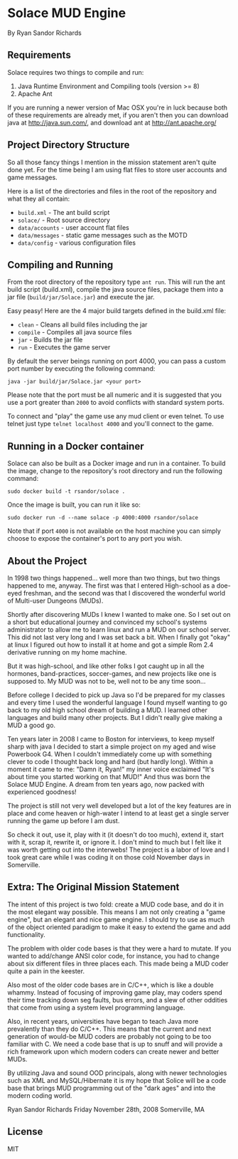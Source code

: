 # Solace MUD Engine
By Ryan Sandor Richards

## Requirements

Solace requires two things to compile and run:

1. Java Runtime Environment and Compiling tools (version >= 8)
2. Apache Ant

If you are running a newer version of Mac OSX you're in luck because both of
these requirements are already met, if you aren't then you can download java
at http://java.sun.com/, and download ant at http://ant.apache.org/

## Project Directory Structure
So all those fancy things I mention in the mission statement aren't quite done
yet. For the time being I am using flat files to store user accounts and game
messages.

Here is a list of the directories and files in the root of the repository and
what they all contain:

* `build.xml` - The ant build script
* `solace/` - Root source directory
* `data/accounts` - user account flat files
* `data/messages` - static game messages such as the MOTD
* `data/config` - various configuration files

## Compiling and Running

From the root directory of the repository type `ant run`. This will run the
ant build script (build.xml), compile the java source files, package them into
a jar file (`build/jar/Solace.jar`) and execute the jar.

Easy peasy! Here are the 4 major build targets defined in the build.xml file:

* `clean` - Cleans all build files including the jar
* `compile` - Compiles all java source files
* `jar` - Builds the jar file
* `run` - Executes the game server

By default the server beings running on port 4000, you can pass a custom port
number by executing the following command:

	java -jar build/jar/Solace.jar <your port>

Please note that the port must be all numeric and it is suggested that you use
a port greater than `2000` to avoid conflicts with standard system ports.

To connect and "play" the game use any mud client or even telnet. To use telnet
just type `telnet localhost 4000` and you'll connect to the game.

## Running in a Docker container

Solace can also be built as a Docker image and run in a container. To build
the image, change to the repository's root directory and run the following
command:

```
sudo docker build -t rsandor/solace .
```

Once the image is built, you can run it like so:

```
sudo docker run -d --name solace -p 4000:4000 rsandor/solace
```

Note that if port `4000` is not available on the host machine you can simply
choose to expose the container's port to any port you wish.


## About the Project

In 1998 two things happened... well more than two things, but two things
happened to me, anyway. The first was that I entered High-school as a doe-eyed
freshman, and the second was that I discovered the wonderful world of Multi-user
Dungeons (MUDs).

Shortly after discovering MUDs I knew I wanted to make one. So I set out on a
short but educational journey and convinced my school's systems administrator
to allow me to learn linux and run a MUD on our school server. This did not
last very long and I was set back a bit. When I finally got "okay" at linux I
figured out how to install it at home and got a simple Rom 2.4 derivative
running on my home machine.

But it was high-school, and like other folks I got caught up in all the
hormones, band-practices, soccer-games, and new projects like one is supposed
to. My MUD was not to be, well not to be any time soon...

Before college I decided to pick up Java so I'd be prepared for my classes and
every time I used the wonderful language I found myself wanting to go back to
my old high school dream of building a MUD. I learned other languages and
build many other projects. But I didn't really give making a MUD a good go.

Ten years later in 2008 I came to Boston for interviews, to keep myself sharp
with java I decided to start a simple project on my aged and wise Powerbook G4.
When I couldn't immediately come up with something clever to code I thought
back long and hard (but hardly long). Within a moment it came to me: "Damn it,
Ryan!" my inner voice exclaimed "It's about time you started working on that
MUD!" And thus was born the Solace MUD Engine. A dream from ten years ago, now
packed with experienced goodness!

The project is still not very well developed but a lot of the key features are
in place and come heaven or high-water I intend to at least get a single server
running the game up before I am dust.

So check it out, use it, play with it (it doesn't do too much), extend it,
start with it, scrap it, rewrite it, or ignore it. I don't mind to much but I
felt like it was worth getting out into the interwebs! The project is a labor
of love and I took great care while I was coding it on those cold November days
in Somerville.

## Extra: The Original Mission Statement

The intent of this project is two fold: create a MUD code base, and do it in
the most elegant way possible. This means I am not only creating a "game
engine", but an elegant and nice game engine. I should try to use as much of the
object oriented paradigm to make it easy to extend the game and add
functionality.

The problem with older code bases is that they were a hard to mutate. If you
wanted to add/change ANSI color code, for instance, you had to change about six
different files in three places each. This made being a MUD coder quite a pain
in the keester.

Also most of the older code bases are in C/C++, which is like a double whammy.
Instead of focusing of improving game play, may coders spend their time tracking
down seg faults, bus errors, and a slew of other oddities that come from using
a system level programming language.

Also, in recent years, universities have began to teach Java more prevalently
than they do C/C++. This means that the current and next generation of would-be
MUD coders are probably not going to be too familiar with C. We need a code base
that is up to snuff and will provide a rich framework upon which modern coders
can create newer and better MUDs.

By utilizing Java and sound OOD principals, along with newer technologies such
as XML and MySQL/Hibernate it is my hope that Solice will be a code base that
brings MUD programming out of the "dark ages" and into the modern coding world.

Ryan Sandor Richards
Friday November 28th, 2008
Somerville, MA

## License
MIT
